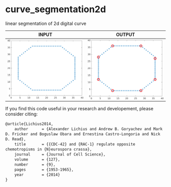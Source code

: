 # curve_segmentation2d
linear segmentation of 2d digital curve<br/>

| INPUT | OUTPUT |
| ------------- | ------------- |
| <img src="https://github.com/BoguslawObara/curve_segmentation2d/blob/master/im/curve.png" width="250">  | <img src="https://github.com/BoguslawObara/curve_segmentation2d/blob/master/im/curve_seg.png" width="250"> |


If you find this code useful in your research and developement, please consider citing:

    @article{Lichius2014,
        author      = {Alexander Lichius and Andrew B. Goryachev and Mark D. Fricker and Boguslaw Obara and Ernestina Castro-Longoria and Nick D. Read},
        title       = {{CDC-42} and {RAC-1} regulate opposite chemotropisms in {N}eurospora crassa},
        journal     = {Journal of Cell Science},
        volume      = {127},
        number      = {9},
        pages       = {1953-1965},    
        year        = {2014}
    }
